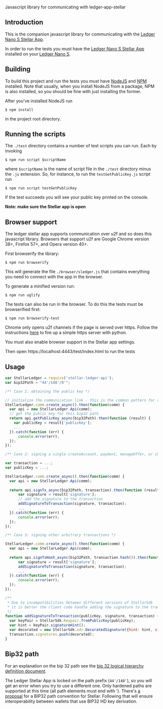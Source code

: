 Javascript library for communicating with ledger-app-stellar

## Introduction

This is the companion javascript library for communicating with the [Ledger Nano S Stellar App](https://github.com/lenondupe/ledger-app-stellar).

In order to run the tests you must have the [Ledger Nano S Stellar App](https://github.com/lenondupe/ledger-app-stellar) installed on your [Ledger Nano S](https://www.ledgerwallet.com/products/ledger-nano-s).

## Building

To build this project and run the tests you must have [NodeJS](https://nodejs.org/en/) and [NPM](https://www.npmjs.com/) installed. Note that usually, when you install NodeJS from a package, NPM is also installed, so you should be fine with just installing the former.

After you've installed NodeJS run

```$ npm install```

in the project root directory.

## Running the scripts

The `./test` directory contains a number of test scripts you can run. Each by invoking

```$ npm run script $scriptName```

where `$scriptName` is the name of script file in the `./test` directory minus the `.js` extension. So, for instance, to run the `testGetPublicKey.js` script run

```$ npm run script testGetPublicKey```

If the test succeeds you will see your public key printed on the console.

**Note: make sure the Stellar app is open**

## Browser support

The ledger stellar app supports communication over u2f and so does this javascript library. Browsers that support u2f are Google Chrome version 38+, Firefox 57+, and Opera version 40+.

First browserify the library:

```$ npm run browserify```

This will generate the file `./browser/sledger.js` that contains everything you need to connect with the app in the browser.

To generate a minified version run:

```$ npm run uglify```

The tests can also be run in the browser. To do this the tests must be browserified first:

```$ npm run browserify-test```

Chrome only opens u2f channels if the page is served over https. Follow the instructions [here](https://gist.github.com/dergachev/7028596) to fire up a simple https server with python.

You must also enable browser support in the Stellar app settings.

Then open https://localhost:4443/test/index.html to run the tests

## Usage

```javascript
var StellarLedger = require('stellar-ledger-api');
var bip32Path = "44'/148'/0'";

/** Case 1: obtaining the public key */

// initialize the communication link - this is the common pattern for all operations
StellarLedger.comm.create_async().then(function(comm) {
  var api = new StellarLedger.Api(comm);
  // get the public key for this bip32 path
  return api.getPublicKey_async(bip32Path).then(function (result) {
    var publicKey = result['publicKey'];
    ...
  }).catch(function (err) {
      console.error(err);
  });
});

/** Case 2: signing a single createAccount, payment, manageOffer, or changeTrust transaction */

var transaction = ...;
var publicKey = ...;

StellarLedger.comm.create_async().then(function(comm) {
  var api = new StellarLedger.Api(comm);
  
  return api.signTx_async(bip32Path, transaction).then(function (result) {
      var signature = result['signature'];
      // add the signature to the transaction
      addSignatureToTransaction(signature, transaction);
      ...
  }).catch(function (err) {
      console.error(err);
  });
});

/** Case 3: signing other arbitrary transactions */

StellarLedger.comm.create_async().then(function(comm) {
  var api = new StellarLedger.Api(comm);
  
  return api.signTxHash_async(bip32Path, transaction.hash()).then(function (result) {
      var signature = result['signature'];
      addSignatureToTransaction(signature, transaction);
      ...
  }).catch(function (err) {
      console.error(err);
  });
});

/**
 * Due to incompatibilities between different versions of StellarSdk
 * it is better the client code handle adding the signature to the transaction
 */
function addSignatureToTransaction(publicKey, signature, transaction) {
  var keyPair = StellarSdk.Keypair.fromPublicKey(publicKey);
  var hint = keyPair.signatureHint();
  var decorated = new StellarSdk.xdr.DecoratedSignature({hint: hint, signature: signature});
  transaction.signatures.push(decorated);
}
```

## Bip32 path

For an explanation on the bip 32 path see the [bip 32 logical hierarchy definition document](https://github.com/bitcoin/bips/blob/master/bip-0044.mediawiki).

The Ledger Stellar App is locked on the path prefix (`44'/148'`), so you will get an error when you try to use a different one. Only hardened paths are supported at this time (all path elements must end with '). There's [a proposal](https://github.com/stellar/stellar-protocol/issues/61) for a BIP32 path convention for Stellar. Following that will ensure interoperability between wallets that use BIP32 HD key derivation.


